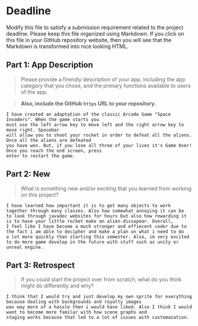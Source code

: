 # Deadline

Modify this file to satisfy a submission requirement related to the project
deadline. Please keep this file organized using Markdown. If you click on
this file in your GitHub repository website, then you will see that the
Markdown is transformed into nice looking HTML.

## Part 1: App Description

> Please provide a firendly description of your app, including the app
> category that you chose, and the primary functions available to users
> of the app.

> **Also, include the GitHub `https` URL to your repository.**

    I have created an adaptation of the classic Arcade Game "Space Invaders". When the game starts you
    must use the left arrow key to move left and the right arrow key to move right. Spacebar
    will allow you to shoot your rocket in order to defeat all the aliens. Once all the aliens are defeated
    you have won. But, if you lose all three of your lives it's Game Over! Once you reach the end screen, press
    enter to restart the game.

## Part 2: New

> What is something new and/or exciting that you learned from working
> on this project?

    I have learned how important it is to get many objects to work together through many classes. Also how somewhat annoying it can be
    to look through javadoc websites for hours but also how rewarding it is to have your little rocket make an alien dissapear. Overall,
    I feel like I have become a much stronger and effiecent coder due to the fact i am able to decipher and make a plan on what i need to do
    a lot more quickly than starting this semester. Also, im very excited to do more game develop in the future with stuff such as unity or
    unreal engine.

## Part 3: Retrospect

> If you could start the project over from scratch, what do
> you think might do differently and why?

    I think that I would try and just develop my own sprite for everything because dealing with backgrounds and royalty images
    was way more of a hassle then i would have liked. Also I think I would want to become more familar with how scene graphs and
    staging works because that led to a lot of issues with customazation.

